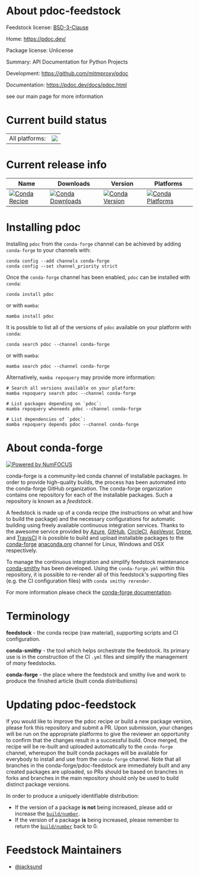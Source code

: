About pdoc-feedstock
====================

Feedstock license: [BSD-3-Clause](https://github.com/conda-forge/pdoc-feedstock/blob/main/LICENSE.txt)

Home: https://pdoc.dev/

Package license: Unlicense

Summary: API Documentation for Python Projects

Development: https://github.com/mitmproxy/pdoc

Documentation: https://pdoc.dev/docs/pdoc.html

see our main page for more information


Current build status
====================


<table><tr><td>All platforms:</td>
    <td>
      <a href="https://dev.azure.com/conda-forge/feedstock-builds/_build/latest?definitionId=15929&branchName=main">
        <img src="https://dev.azure.com/conda-forge/feedstock-builds/_apis/build/status/pdoc-feedstock?branchName=main">
      </a>
    </td>
  </tr>
</table>

Current release info
====================

| Name | Downloads | Version | Platforms |
| --- | --- | --- | --- |
| [![Conda Recipe](https://img.shields.io/badge/recipe-pdoc-green.svg)](https://anaconda.org/conda-forge/pdoc) | [![Conda Downloads](https://img.shields.io/conda/dn/conda-forge/pdoc.svg)](https://anaconda.org/conda-forge/pdoc) | [![Conda Version](https://img.shields.io/conda/vn/conda-forge/pdoc.svg)](https://anaconda.org/conda-forge/pdoc) | [![Conda Platforms](https://img.shields.io/conda/pn/conda-forge/pdoc.svg)](https://anaconda.org/conda-forge/pdoc) |

Installing pdoc
===============

Installing `pdoc` from the `conda-forge` channel can be achieved by adding `conda-forge` to your channels with:

```
conda config --add channels conda-forge
conda config --set channel_priority strict
```

Once the `conda-forge` channel has been enabled, `pdoc` can be installed with `conda`:

```
conda install pdoc
```

or with `mamba`:

```
mamba install pdoc
```

It is possible to list all of the versions of `pdoc` available on your platform with `conda`:

```
conda search pdoc --channel conda-forge
```

or with `mamba`:

```
mamba search pdoc --channel conda-forge
```

Alternatively, `mamba repoquery` may provide more information:

```
# Search all versions available on your platform:
mamba repoquery search pdoc --channel conda-forge

# List packages depending on `pdoc`:
mamba repoquery whoneeds pdoc --channel conda-forge

# List dependencies of `pdoc`:
mamba repoquery depends pdoc --channel conda-forge
```


About conda-forge
=================

[![Powered by
NumFOCUS](https://img.shields.io/badge/powered%20by-NumFOCUS-orange.svg?style=flat&colorA=E1523D&colorB=007D8A)](https://numfocus.org)

conda-forge is a community-led conda channel of installable packages.
In order to provide high-quality builds, the process has been automated into the
conda-forge GitHub organization. The conda-forge organization contains one repository
for each of the installable packages. Such a repository is known as a *feedstock*.

A feedstock is made up of a conda recipe (the instructions on what and how to build
the package) and the necessary configurations for automatic building using freely
available continuous integration services. Thanks to the awesome service provided by
[Azure](https://azure.microsoft.com/en-us/services/devops/), [GitHub](https://github.com/),
[CircleCI](https://circleci.com/), [AppVeyor](https://www.appveyor.com/),
[Drone](https://cloud.drone.io/welcome), and [TravisCI](https://travis-ci.com/)
it is possible to build and upload installable packages to the
[conda-forge](https://anaconda.org/conda-forge) [anaconda.org](https://anaconda.org/)
channel for Linux, Windows and OSX respectively.

To manage the continuous integration and simplify feedstock maintenance
[conda-smithy](https://github.com/conda-forge/conda-smithy) has been developed.
Using the ``conda-forge.yml`` within this repository, it is possible to re-render all of
this feedstock's supporting files (e.g. the CI configuration files) with ``conda smithy rerender``.

For more information please check the [conda-forge documentation](https://conda-forge.org/docs/).

Terminology
===========

**feedstock** - the conda recipe (raw material), supporting scripts and CI configuration.

**conda-smithy** - the tool which helps orchestrate the feedstock.
                   Its primary use is in the construction of the CI ``.yml`` files
                   and simplify the management of *many* feedstocks.

**conda-forge** - the place where the feedstock and smithy live and work to
                  produce the finished article (built conda distributions)


Updating pdoc-feedstock
=======================

If you would like to improve the pdoc recipe or build a new
package version, please fork this repository and submit a PR. Upon submission,
your changes will be run on the appropriate platforms to give the reviewer an
opportunity to confirm that the changes result in a successful build. Once
merged, the recipe will be re-built and uploaded automatically to the
`conda-forge` channel, whereupon the built conda packages will be available for
everybody to install and use from the `conda-forge` channel.
Note that all branches in the conda-forge/pdoc-feedstock are
immediately built and any created packages are uploaded, so PRs should be based
on branches in forks and branches in the main repository should only be used to
build distinct package versions.

In order to produce a uniquely identifiable distribution:
 * If the version of a package **is not** being increased, please add or increase
   the [``build/number``](https://docs.conda.io/projects/conda-build/en/latest/resources/define-metadata.html#build-number-and-string).
 * If the version of a package **is** being increased, please remember to return
   the [``build/number``](https://docs.conda.io/projects/conda-build/en/latest/resources/define-metadata.html#build-number-and-string)
   back to 0.

Feedstock Maintainers
=====================

* [@jacksund](https://github.com/jacksund/)

